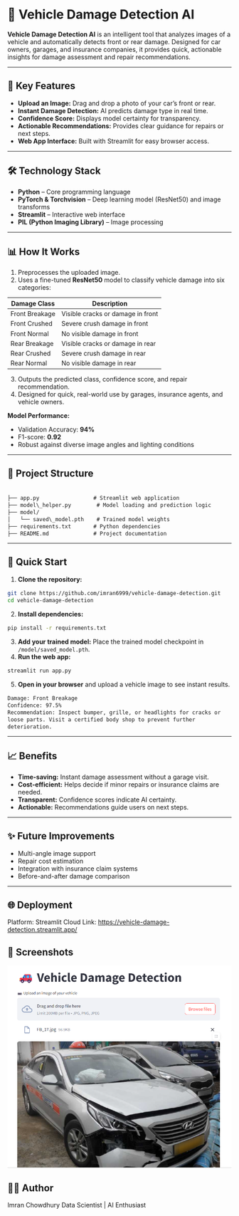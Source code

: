 # 🚗 Vehicle Damage Detection AI

**Vehicle Damage Detection AI** is an intelligent tool that analyzes images of a vehicle and automatically detects front or rear damage. Designed for car owners, garages, and insurance companies, it provides quick, actionable insights for damage assessment and repair recommendations.

---

## 🔑 Key Features
- **Upload an Image:** Drag and drop a photo of your car’s front or rear.  
- **Instant Damage Detection:** AI predicts damage type in real time.  
- **Confidence Score:** Displays model certainty for transparency.  
- **Actionable Recommendations:** Provides clear guidance for repairs or next steps.  
- **Web App Interface:** Built with Streamlit for easy browser access.  

---

## 🛠️ Technology Stack
- **Python** – Core programming language  
- **PyTorch & Torchvision** – Deep learning model (ResNet50) and image transforms  
- **Streamlit** – Interactive web interface  
- **PIL (Python Imaging Library)** – Image processing  

---

## 📊 How It Works
1. Preprocesses the uploaded image.  
2. Uses a fine-tuned **ResNet50** model to classify vehicle damage into six categories:  

| Damage Class       | Description                  |
|------------------|-----------------------------|
| Front Breakage    | Visible cracks or damage in front |
| Front Crushed     | Severe crush damage in front |
| Front Normal      | No visible damage in front |
| Rear Breakage     | Visible cracks or damage in rear |
| Rear Crushed      | Severe crush damage in rear |
| Rear Normal       | No visible damage in rear |

3. Outputs the predicted class, confidence score, and repair recommendation.  
4. Designed for quick, real-world use by garages, insurance agents, and vehicle owners.  

**Model Performance:**  
- Validation Accuracy: **94%**  
- F1-score: **0.92**  
- Robust against diverse image angles and lighting conditions  

---

## 📂 Project Structure
```

├── app.py                 # Streamlit web application
├── model\_helper.py        # Model loading and prediction logic
├── model/
│   └── saved\_model.pth    # Trained model weights
├── requirements.txt       # Python dependencies
├── README.md              # Project documentation

````

---

## 🚀 Quick Start
1. **Clone the repository:**  
```bash
git clone https://github.com/imran6999/vehicle-damage-detection.git
cd vehicle-damage-detection
````

2. **Install dependencies:**

```bash
pip install -r requirements.txt
```

3. **Add your trained model:**
   Place the trained model checkpoint in `/model/saved_model.pth`.
4. **Run the web app:**

```bash
streamlit run app.py
```

5. **Open in your browser** and upload a vehicle image to see instant results.

```
Damage: Front Breakage
Confidence: 97.5%
Recommendation: Inspect bumper, grille, or headlights for cracks or loose parts. Visit a certified body shop to prevent further deterioration.
```

---

## 📈 Benefits

* **Time-saving:** Instant damage assessment without a garage visit.
* **Cost-efficient:** Helps decide if minor repairs or insurance claims are needed.
* **Transparent:** Confidence scores indicate AI certainty.
* **Actionable:** Recommendations guide users on next steps.

---

## ✨ Future Improvements

* Multi-angle image support
* Repair cost estimation
* Integration with insurance claim systems
* Before-and-after damage comparison

---

## 🌐 Deployment
Platform: Streamlit Cloud
Link: https://vehicle-damage-detection.streamlit.app/

## 📸 Screenshots

<!-- Add screenshots or GIFs of this app here -->

![Upload Interface](app_screenshot.jpg.png)



## 👨‍💻 Author
Imran Chowdhury
Data Scientist | AI Enthusiast



